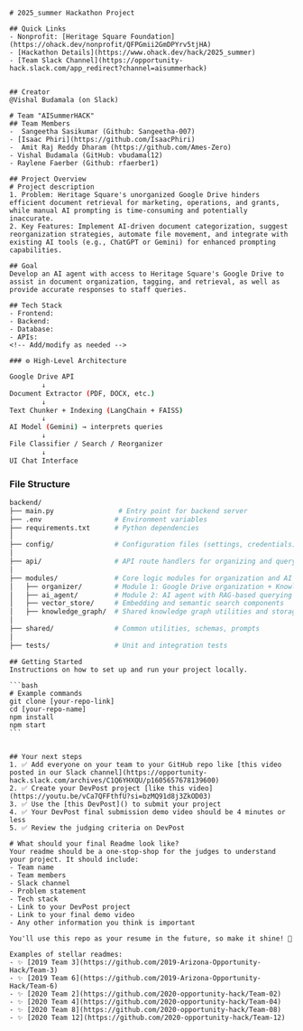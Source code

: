 
    # 2025_summer Hackathon Project

    ## Quick Links
    - Nonprofit: [Heritage Square Foundation](https://ohack.dev/nonprofit/QFPGmii2GmDPYrv5tjHA)
    - [Hackathon Details](https://www.ohack.dev/hack/2025_summer)
    - [Team Slack Channel](https://opportunity-hack.slack.com/app_redirect?channel=aisummerhack)


    ## Creator
    @Vishal Budamala (on Slack)

    # Team "AISummerHACK"
    ## Team Members
    -  Sangeetha Sasikumar (Github: Sangeetha-007)
    - [Isaac Phiri](https://github.com/IsaacPhiri)
    -  Amit Raj Reddy Dharam (https://github.com/Ames-Zero)
    - Vishal Budamala (GitHub: vbudamal12)
    - Raylene Faerber (Github: rfaerber1)

    ## Project Overview
    # Project description
    1. Problem: Heritage Square's unorganized Google Drive hinders efficient document retrieval for marketing, operations, and grants, while manual AI prompting is time-consuming and potentially inaccurate.
    2. Key Features: Implement AI-driven document categorization, suggest reorganization strategies, automate file movement, and integrate with existing AI tools (e.g., ChatGPT or Gemini) for enhanced prompting capabilities.
    
    ## Goal
    Develop an AI agent with access to Heritage Square's Google Drive to assist in document organization, tagging, and retrieval, as well as provide accurate responses to staff queries.

    ## Tech Stack
    - Frontend: 
    - Backend: 
    - Database: 
    - APIs: 
    <!-- Add/modify as needed -->

    ### ⚙️ High-Level Architecture

```bash
Google Drive API
        ↓
Document Extractor (PDF, DOCX, etc.)
        ↓
Text Chunker + Indexing (LangChain + FAISS)
        ↓
AI Model (Gemini) → interprets queries
        ↓
File Classifier / Search / Reorganizer
        ↓
UI Chat Interface
```

### File Structure

```bash
backend/
├── main.py                # Entry point for backend server
├── .env                  # Environment variables
├── requirements.txt      # Python dependencies
│
├── config/               # Configuration files (settings, credentials)
│
├── api/                  # API route handlers for organizing and querying
│
├── modules/              # Core logic modules for organization and AI agent
│   ├── organizer/        # Module 1: Google Drive organization + Knowledge Graph
│   ├── ai_agent/         # Module 2: AI agent with RAG-based querying
│   ├── vector_store/     # Embedding and semantic search components
│   ├── knowledge_graph/  # Shared knowledge graph utilities and storage
│
├── shared/               # Common utilities, schemas, prompts
│
├── tests/                # Unit and integration tests
```

    ## Getting Started
    Instructions on how to set up and run your project locally.

    ```bash
    # Example commands
    git clone [your-repo-link]
    cd [your-repo-name]
    npm install
    npm start
    ```


    ## Your next steps
    1. ✅ Add everyone on your team to your GitHub repo like [this video posted in our Slack channel](https://opportunity-hack.slack.com/archives/C1Q6YHXQU/p1605657678139600)
    2. ✅ Create your DevPost project [like this video](https://youtu.be/vCa7QFFthfU?si=bzMQ91d8j3ZkOD03)
    3. ✅ Use the [this DevPost]() to submit your project
    4. ✅ Your DevPost final submission demo video should be 4 minutes or less
    5. ✅ Review the judging criteria on DevPost

    # What should your final Readme look like?
    Your readme should be a one-stop-shop for the judges to understand your project. It should include:
    - Team name
    - Team members
    - Slack channel
    - Problem statement
    - Tech stack
    - Link to your DevPost project
    - Link to your final demo video
    - Any other information you think is important

    You'll use this repo as your resume in the future, so make it shine! 🌟

    Examples of stellar readmes:
    - ✨ [2019 Team 3](https://github.com/2019-Arizona-Opportunity-Hack/Team-3)
    - ✨ [2019 Team 6](https://github.com/2019-Arizona-Opportunity-Hack/Team-6)
    - ✨ [2020 Team 2](https://github.com/2020-opportunity-hack/Team-02)
    - ✨ [2020 Team 4](https://github.com/2020-opportunity-hack/Team-04)
    - ✨ [2020 Team 8](https://github.com/2020-opportunity-hack/Team-08)
    - ✨ [2020 Team 12](https://github.com/2020-opportunity-hack/Team-12)
    
